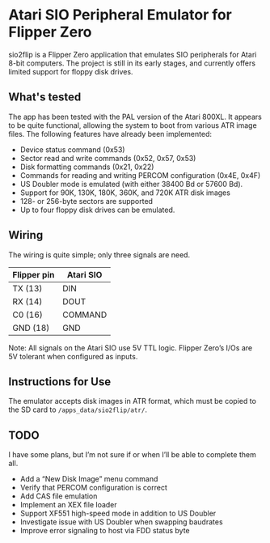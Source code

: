 # Atari SIO Peripheral Emulator for Flipper Zero

sio2flip is a Flipper Zero application that emulates SIO peripherals for Atari 8-bit computers. The project is still in its early stages, and currently offers limited support for floppy disk drives.

## What's tested

The app has been tested with the PAL version of the Atari 800XL. It appears to be quite functional, allowing the system to boot from various ATR image files. The following features have already been implemented:

- Device status command (0x53)
- Sector read and write commands (0x52, 0x57, 0x53)
- Disk formatting commands (0x21, 0x22)
- Commands for reading and writing PERCOM configuration (0x4E, 0x4F)
- US Doubler mode is emulated (with either 38400 Bd or 57600 Bd).
- Support for 90K, 130K, 180K, 360K, and 720K ATR disk images
- 128- or 256-byte sectors are supported
- Up to four floppy disk drives can be emulated.

## Wiring

The wiring is quite simple; only three signals are need. 

| Flipper pin  | Atari SIO |
| ------------ | --------- |
| TX (13)      | DIN       |
| RX (14)      | DOUT      |
| C0 (16)      | COMMAND   |
| GND (18)     | GND       |

Note: All signals on the Atari SIO use 5V TTL logic. Flipper Zero’s I/Os are 5V tolerant when configured as inputs. 

## Instructions for Use

The emulator accepts disk images in ATR format, which must be copied to the SD card to `/apps_data/sio2flip/atr/`.

## TODO

I have some plans, but I’m not sure if or when I’ll be able to complete them all.

- Add a “New Disk Image” menu command
- Verify that PERCOM configuration is correct
- Add CAS file emulation
- Implement an XEX file loader
- Support XF551 high-speed mode in addition to US Doubler
- Investigate issue with US Doubler when swapping baudrates
- Improve error signaling to host via FDD status byte